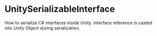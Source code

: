 # UnitySerializableInterface
How to serialize C# interfaces inside Unity.
Interface reference is casted into Unity Object during serialization.
